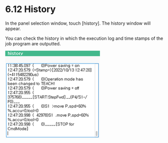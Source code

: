 ﻿# 6.12 History

In the panel selection window, touch \[history\]. The history window will appear. 

You can check the history in which the execution log and time stamps of the job program are outputted.



![](../_assets/tp630/pane-history_eng.png)
